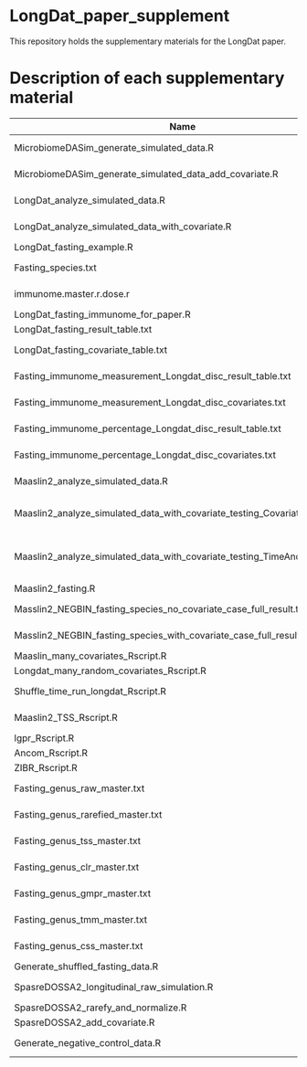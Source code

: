 # LongDat_paper_supplement

This repository holds the supplementary materials for the LongDat paper.

# Description of each supplementary material

| Name                                                     | Description                                                                                      |
|----------------------------------------------------------|--------------------------------------------------------------------------------------------------|
| MicrobiomeDASim_generate_simulated_data.R                | Generate simulated longitudinal data by using microbiomeDASim                                    |
| MicrobiomeDASim_generate_simulated_data_add_covariate.R | Add a dummy variable correlating with the time variable to the data generated by microbiomeDASim |
| LongDat_analyze_simulated_data.R                         | Run LongDat on the data created in "MicrobiomeDASim_generate_simulated_data.R"                   |
| LongDat_analyze_simulated_data_with_covariate.R         | Run LongDat on the data created in "MicrobiomeDASim_generate_simulated_data_add_covariate.R"    |
| LongDat_fasting_example.R                                | Run LongDat on "Fasting_species.txt"                                                             |
| Fasting_species.txt                                      | The fasting gut microbial abundance table at species level. Case means time points in this study |
|immunome.master.r.dose.r                                  |The fasting immunome data. Case means time points in this study|
|LongDat_fasting_immunome_for_paper.R|                      Run LongDat on the immunome data|
| LongDat_fasting_result_table.txt                         | The result table from running LongDat on "Fasting_species.txt"                                   |
| LongDat_fasting_covariate_table.txt                     | The covariate table from running LongDat on "Fasting_species.txt"                               |
| Fasting_immunome_measurement_Longdat_disc_result_table.txt| The result table from running LongDat on the non-percentage data in"immunome.master.r.dose.r"   |
| Fasting_immunome_measurement_Longdat_disc_covariates.txt| The covariate table from running LongDat on the non-percentage data in"immunome.master.r.dose.r"   |
| Fasting_immunome_percentage_Longdat_disc_result_table.txt| The result table from running LongDat on the percentage data in"immunome.master.r.dose.r"   |
| Fasting_immunome_percentage_Longdat_disc_covariates.txt| The covariate table from running LongDat on the percentage data in"immunome.master.r.dose.r"   |
| Maaslin2_analyze_simulated_data.R                        | Run Maaslin2 on the data created in "MicrobiomeDASim_generate_simulated_data.R"                  |
| Maaslin2_analyze_simulated_data_with_covariate_testing_Covariate.R | Run Maaslin2 on the data created in "MicrobiomeDASim_generate_simulated_data_add_covariate.R" and testing the simulated_confounder as fixed effect.|
| Maaslin2_analyze_simulated_data_with_covariate_testing_TimeAndCovariate.R | Run Maaslin2 on the data created in "MicrobiomeDASim_generate_simulated_data_add_covariate.R" and testing both simulated_confounder and time as fixed effect.|
|Maaslin2_fasting.R                                         | Run Maaslin2 on "Fasting_species.txt"                                                           |
|Masslin2_NEGBIN_fasting_species_no_covariate_case_full_result.txt | The result from running Maaslin2_fasting.R. Here no potential covariates were included in the run. Case means time points. |
|Masslin2_NEGBIN_fasting_species_with_covariate_case_full_result.txt |  The result from running Maaslin2_fasting.R. Here potential covariates were included in the run. Case means time points. |
| Maaslin_many_covariates_Rscript.R|          Run Maaslin2 on multiple covariate simulated data|
|Longdat_many_random_covariates_Rscript.R| Run LongDat on multiple covariate simulated data|
|Shuffle_time_run_longdat_Rscript.R| Run LongDat on negative control data with the time shuffled against other variables|
|Maaslin2_TSS_Rscript.R| Run Maaslin2 by using TSS and linear model mode on simulated data|
|lgpr_Rscript.R| Run lgpr on multiple covariate simulated data|
|Ancom_Rscript.R| Run ANCOM on multiple covariate simulated data|
|ZIBR_Rscript.R| Run ZIBR on multiple covariate simulated data|
|Fasting_genus_raw_master.txt| The microbial abundance data at genus level in the fasting study|
|Fasting_genus_rarefied_master.txt| The rarefied microbial abundance data at genus level in the fasting study|
|Fasting_genus_tss_master.txt| The TSS-normalized microbial abundance data at genus level in the fasting study|
|Fasting_genus_clr_master.txt| The CLR-transformed microbial abundance data at genus level in the fasting study|
|Fasting_genus_gmpr_master.txt| The GMPR-normalized microbial abundance data at genus level in the fasting study|
|Fasting_genus_tmm_master.txt| The TMM-normalized microbial abundance data at genus level in the fasting study|
|Fasting_genus_css_master.txt| The CSS-normalized microbial abundance data at genus level in the fasting study|
|Generate_shuffled_fasting_data.R| Shuffles the fasting genus data for suppl. fig. 16|
|SpasreDOSSA2_longitudinal_raw_simulation.R|This script generates the longitudinal simulated data using SparseDOSSA2|
|SpasreDOSSA2_rarefy_and_normalize.R| Rarefy/normalize the simulated data of SparseDOSSA2|
|SpasreDOSSA2_add_covariate.R| Adds covariates to the simulated data of SparseDOSSA2|
|Generate_negative_control_data.R|The R script used to generate negative control data for suppl. fig. 9|




